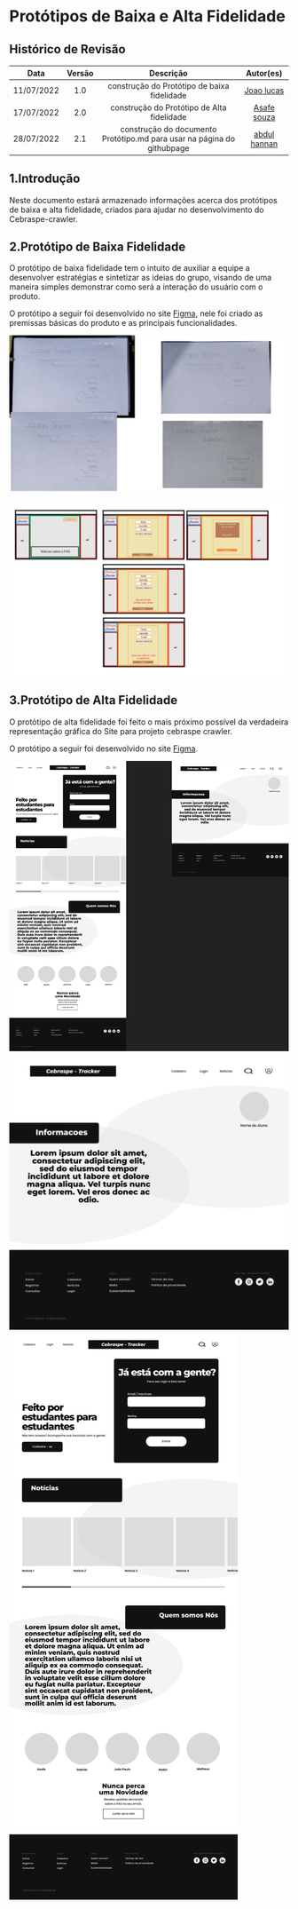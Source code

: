 # Protótipos de Baixa e Alta Fidelidade

## Histórico de Revisão

|Data|Versão|Descrição|Autor(es)|
|:--:|:--:|:--:|:--:|
|11/07/2022|1.0|construção do Protótipo de baixa fidelidade|[Joao lucas](https://github.com/HacKairos)|
|17/07/2022|2.0|construção do Protótipo de Alta fidelidade|[Asafe souza](https://github.com/asafesouza)|
|28/07/2022|2.1|construção do documento Protótipo.md para usar na página do githubpage|[abdul hannan](https://github.com/hannanhunny01)|

## 1.Introdução

Neste documento estará armazenado informações acerca dos protótipos de baixa e alta fidelidade, criados para ajudar no desenvolvimento do Cebraspe-crawler.

## 2.Protótipo de Baixa Fidelidade
 
 O protótipo de baixa fidelidade tem o intuito de auxiliar a equipe a desenvolver estratégias e sintetizar as ideias do grupo, visando de uma maneira simples    demonstrar como será a interação do usuário com o produto.

  O protótipo a seguir foi desenvolvido no site [Figma](https://www.figma.com/file/rs895AnU1WtSaW2KDfVpxr/Cebrasp---Tracker), nele foi criado as premissas básicas do produto e as principais funcionalidades.
 
![prototipo](../assets/Prototipos/BaixaFidelidade/PrototipoBaixaFidelidade2.png)


![prototipo](../assets/Prototipos/BaixaFidelidade/PrototipoBaixaFidelidade.png)

## 3.Protótipo de Alta Fidelidade

  O protótipo de alta fidelidade foi feito o mais próximo possível da verdadeira representação gráfica do Site para projeto cebraspe crawler.

O protótipo a seguir foi desenvolvido no site [Figma](https://www.figma.com/file/rs895AnU1WtSaW2KDfVpxr/Cebrasp---Tracker).
 
![prototipo](../assets/Prototipos/AltaFidelidade/Prototipo.png)
![prototipo](../assets/Prototipos/AltaFidelidade/PrototipoDashboard.png)
![prototipo](../assets/Prototipos/AltaFidelidade/PrototipoHome.png)
